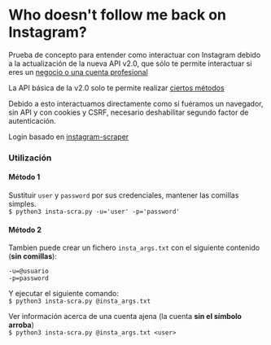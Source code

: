# Who doesn't follow me back on Instagram?

Prueba de concepto para entender como interactuar con Instagram debido a la actualización de la nueva API v2.0, que sólo te permite interactuar si eres un [negocio o una cuenta profesional](https://developers.facebook.com/docs/instagram-api)

La API básica de la v2.0 solo te permite realizar [ciertos métodos](https://developers.facebook.com/docs/instagram-basic-display-api/reference/user)


Debido a esto interactuamos directamente como si fuéramos un navegador, sin API y con cookies y CSRF, necesario deshabilitar segundo factor de autenticación.

Login basado en [instagram-scraper](https://github.com/rarcega/instagram-scraper/tree/0d064613d8ca033700d31a7ec1c7ae4a90cb3bc8)

### Utilización

#### Método 1
Sustituir `user` y `password` por sus credenciales, mantener las comillas simples.
<br>`$ python3 insta-scra.py -u='user' -p='password'`

#### Método 2
Tambien puede crear un fichero `insta_args.txt` con el siguiente contenido (__sin comillas__):
```
-u=@usuario
-p=password
```

Y ejecutar el siguiente comando:
<br>`$ python3 insta-scra.py @insta_args.txt`

Ver información acerca de una cuenta ajena (la cuenta __sin el símbolo arroba__)
<br>`$ python3 insta-scra.py @insta_args.txt <user>`

